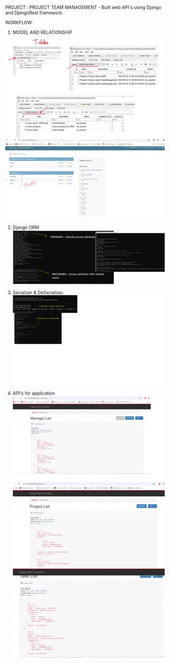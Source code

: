PROJECT : PROJECT TEAM MANAGEMENT - Built web API's using Django and DjangoRest framework. 

WORKFLOW: 
1. MODEL AND RELATIONSHIP
   
![image](images/Model_Tables.png)
![image](images/Model_Adminpage.png)

2. Django ORM
![image](images/django_ORM.png)

3. Serializer & DeSerializer. 
![image](images/serial_deserial.png)

4. API's for application
![image](images/Manager_list.png)
![image](images/project.png)
![image](images/task_op.png)


